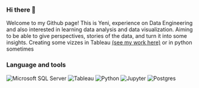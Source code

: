 ### Hi there 👋

Welcome to my Github page! This is Yeni, experience on Data Engineering and also interested in learning data analysis and data visualization. Aiming to be able to give perspectives, stories of the data, and turn it into some insights. Creating some vizzes in Tableau <a href="https://public.tableau.com/app/profile/jeni.w4472/vizzes">(see my work here)</a> or in python sometimes

### Language and tools
<p align="left">
  <img src="https://camo.githubusercontent.com/50976ee31a1680806b849425ef99a9115f357b886d9f97a8b102200bdab3921e/68747470733a2f2f696d672e736869656c64732e696f2f62616467652f4d6963726f736f667425323053514c2532305365727665722d3030383439393f7374796c653d666f722d7468652d6261646765266c6f676f3d6d6963726f736f667425323073716c253230736572766572266c6f676f436f6c6f723d7768697465" alt="Microsoft SQL Server">
  <img src="https://camo.githubusercontent.com/fe1cfe4cc856e6b6880e0dc126ac45536c72fbe79bea6df9d74061b4d539cabe/68747470733a2f2f696d672e736869656c64732e696f2f62616467652f5461626c6561752d3961313031383f7374796c653d666f722d7468652d6261646765266c6f676f3d5461626c656175266c6f676f436f6c6f723d7768697465" alt="Tableau">
  <img src="https://camo.githubusercontent.com/0973c11207c54558cf5cc3f2a4ad68fc40d7b71020675d18041ffa6714182ab5/68747470733a2f2f696d672e736869656c64732e696f2f62616467652f707974686f6e2d3030303030303f7374796c653d666f722d7468652d6261646765266c6f676f3d707974686f6e266c6f676f436f6c6f723d7768697465" alt="Python">
  <img src="https://camo.githubusercontent.com/1b4437e263c39f70af2288059c5df8d730912a8dc5a31e6f1bed354d38e76c81/68747470733a2f2f696d672e736869656c64732e696f2f62616467652f6a7570797465722d2532336332613434342e7376673f7374796c653d666f722d7468652d6261646765266c6f676f3d6a757079746572266c6f676f436f6c6f723d7768697465" alt="Jupyter">
  <img src="https://camo.githubusercontent.com/4c44ae902244265b91e6c0433848973429c97f0e4f7ee8d20d28e74e1ded5850/68747470733a2f2f696d672e736869656c64732e696f2f62616467652f706f7374677265732d2532333030343437632e7376673f7374796c653d666f722d7468652d6261646765266c6f676f3d706f737467726573716c266c6f676f436f6c6f723d7768697465" alt="Postgres">
</p>
<!--
**jeeenss/jeeenss** is a ✨ _special_ ✨ repository because its `README.md` (this file) appears on your GitHub profile.

Here are some ideas to get you started:

- 🔭 I’m currently working on ...
- 🌱 I’m currently learning ...
- 👯 I’m looking to collaborate on ...
- 🤔 I’m looking for help with ...
- 💬 Ask me about ...
- 📫 How to reach me: ...
- 😄 Pronouns: ...
- ⚡ Fun fact: ...
-->
